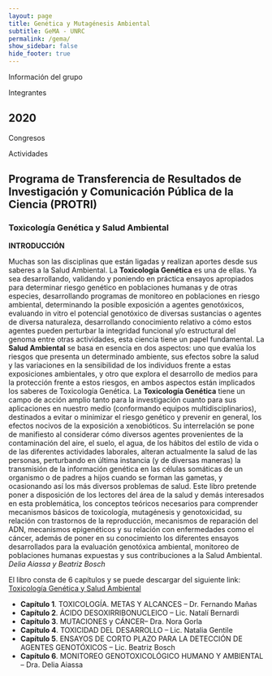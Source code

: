 ```yaml
---
layout: page
title: Genética y Mutagénesis Ambiental
subtitle: GeMA - UNRC
permalink: /gema/
show_sidebar: false
hide_footer: true
---
```


Información del grupo

Integrantes

## 2020

Congresos

Actividades

## Programa de Transferencia de Resultados de Investigación y Comunicación Pública de la Ciencia (PROTRI)

### Toxicología Genética y Salud Ambiental

__INTRODUCCIÓN__

Muchas son las disciplinas que están ligadas y realizan aportes desde sus saberes a la Salud Ambiental. La __Toxicología Genética__ es una de ellas. Ya sea desarrollando, validando y poniendo en práctica ensayos apropiados para determinar riesgo genético en poblaciones humanas y de otras especies, desarrollando programas de monitoreo en poblaciones en riesgo ambiental, determinando la posible exposición a agentes genotóxicos, evaluando in vitro el potencial genotóxico de diversas sustancias o agentes de diversa naturaleza, desarrollando conocimiento relativo a cómo estos agentes pueden perturbar la integridad funcional y/o estructural del genoma entre otras actividades, esta ciencia tiene un papel fundamental. La __Salud Ambiental__ se basa en esencia en dos aspectos: uno que evalúa los riesgos que presenta un determinado ambiente, sus efectos sobre la salud y las variaciones en la sensibilidad de los individuos frente a estas exposiciones ambientales, y otro que explora el desarrollo de medios para la protección frente a estos riesgos, en ambos aspectos están implicados los saberes de Toxicología Genética.
La __Toxicología Genética__ tiene un campo de acción amplio tanto para la investigación cuanto para sus aplicaciones en nuestro medio (conformando equipos multidisciplinarios), destinados a evitar o minimizar el riesgo genético y prevenir en general, los efectos nocivos de la exposición a xenobióticos. Su interrelación se pone de manifiesto al considerar cómo diversos agentes provenientes de la contaminación del aire, el suelo, el agua, de los hábitos del
estilo de vida o de las diferentes actividades laborales, alteran actualmente la salud de las personas, perturbando en última instancia (y de diversas maneras) la transmisión de la información genética en las células somáticas de un organismo o de padres a hijos cuando se forman las gametas, y ocasionando así los más diversos problemas de salud. Este libro pretende poner a disposición de los lectores del área de la salud y demás interesados en esta problemática, los conceptos teóricos necesarios para comprender mecanismos básicos de toxicología, mutagénesis y genotoxicidad, su relación con trastornos de la reproducción, mecanismos de reparación del ADN, mecanismos epigenéticos y su relación con enfermedades como el cáncer, además de poner en su conocimiento los diferentes ensayos desarrollados para la evaluación genotóxica ambiental, monitoreo de poblaciones humanas expuestas y sus contribuciones a la Salud Ambiental.
_Delia Aiassa y Beatriz Bosch_

El libro consta de 6 capítulos y se puede descargar del siguiente link: <a href="/archivos/2015-Toxicologia.pdf">Toxicología Genética y Salud Ambiental </a>
- __Capítulo 1__. TOXICOLOGÍA. METAS Y ALCANCES – Dr. Fernando Mañas
- __Capítulo 2__. ÁCIDO DESOXIRRIBONUCLEICO – Lic. Natalí Bernardi
- __Capítulo 3__. MUTACIONES y CÁNCER– Dra. Nora Gorla
- __Capítulo 4__. TOXICIDAD DEL DESARROLLO – Lic. Natalia Gentile
- __Capítulo 5__. ENSAYOS DE CORTO PLAZO PARA LA DETECCIÓN DE AGENTES GENOTÓXICOS – Lic. Beatriz Bosch
- __Capítulo 6__. MONITOREO GENOTOXICOLÓGICO HUMANO Y AMBIENTAL – Dra. Delia Aiassa
